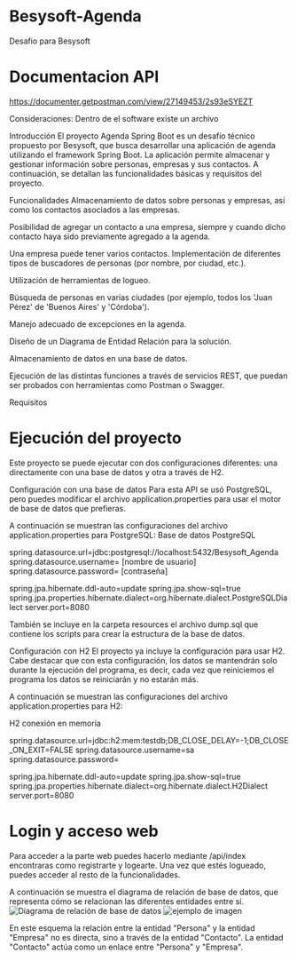 # Besysoft-Agenda
Desafio para Besysoft

# Documentacion API
https://documenter.getpostman.com/view/27149453/2s93eSYEZT

Consideraciones:
Dentro de el software existe un archivo

Introducción
El proyecto Agenda Spring Boot es un desafío técnico propuesto por Besysoft, que busca desarrollar una aplicación de agenda utilizando el framework Spring Boot. La aplicación permite almacenar y gestionar información sobre personas, empresas y sus contactos. A continuación, se detallan las funcionalidades básicas y requisitos del proyecto.

Funcionalidades
Almacenamiento de datos sobre personas y empresas, así como los contactos asociados a las empresas.

Posibilidad de agregar un contacto a una empresa, siempre y cuando dicho contacto haya sido previamente agregado a la agenda.

Una empresa puede tener varios contactos.
Implementación de diferentes tipos de buscadores de personas (por nombre, por ciudad, etc.).

Utilización de herramientas de logueo.

Búsqueda de personas en varias ciudades (por ejemplo, todos los 'Juan Pérez' de 'Buenos Aires' y 'Córdoba').

Manejo adecuado de excepciones en la agenda.

Diseño de un Diagrama de Entidad Relación para la solución.

Almacenamiento de datos en una base de datos.

Ejecución de las distintas funciones a través de servicios REST, que puedan ser probados con herramientas como Postman o Swagger.

Requisitos

# Ejecución del proyecto
Este proyecto se puede ejecutar con dos configuraciones diferentes: una directamente con una base de datos y otra a través de H2.

Configuración con una base de datos
Para esta API se usó PostgreSQL, pero puedes modificar el archivo application.properties para usar el motor de base de datos que prefieras.

A continuación se muestran las configuraciones del archivo application.properties para PostgreSQL:
Base de datos PostgreSQL

spring.datasource.url=jdbc:postgresql://localhost:5432/Besysoft_Agenda
spring.datasource.username= [nombre de usuario]
spring.datasource.password= [contraseña]

spring.jpa.hibernate.ddl-auto=update
spring.jpa.show-sql=true
spring.jpa.properties.hibernate.dialect=org.hibernate.dialect.PostgreSQLDialect
server.port=8080

También se incluye en la carpeta resources el archivo dump.sql que contiene los scripts para crear la estructura de la base de datos.

Configuración con H2
El proyecto ya incluye la configuración para usar H2. Cabe destacar que con esta configuración, los datos se mantendrán solo durante la ejecución del programa, es decir, cada vez que reiniciemos el programa los datos se reiniciarán y no estarán más.

A continuación se muestran las configuraciones del archivo application.properties para H2:

H2 conexión en memoria

spring.datasource.url=jdbc:h2:mem:testdb;DB_CLOSE_DELAY=-1;DB_CLOSE_ON_EXIT=FALSE
spring.datasource.username=sa
spring.datasource.password=

spring.jpa.hibernate.ddl-auto=update
spring.jpa.show-sql=true
spring.jpa.properties.hibernate.dialect=org.hibernate.dialect.H2Dialect
server.port=8080


# Login y acceso web
Para acceder a la parte web puedes hacerlo mediante /api/index encontraras como registrarte y logearte. Una vez que estés logueado, puedes acceder al resto de la funcionalidades.



A continuación se muestra el diagrama de relación de base de datos, que representa cómo se relacionan las diferentes entidades entre sí.
![Diagrama de relación de base de datos](https://drive.google.com/file/d/1OmtQXtARmKA5BeSFCjzxJ_C4igQBVfvv/view)
![ejemplo de imagen](https://drive.google.com/file/d/1OmtQXtARmKA5BeSFCjzxJ_C4igQBVfvv/view)


En este esquema la relación entre la entidad "Persona" y la entidad "Empresa" no es directa, sino a través de la entidad "Contacto". La entidad "Contacto" actúa como un enlace entre "Persona" y "Empresa".




